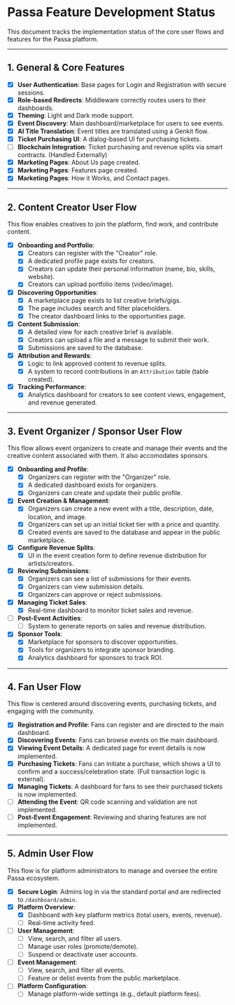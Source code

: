 # Passa Feature Development Status

This document tracks the implementation status of the core user flows and features for the Passa platform.

---

## 1. General & Core Features

- [x] **User Authentication**: Base pages for Login and Registration with secure sessions.
- [x] **Role-based Redirects**: Middleware correctly routes users to their dashboards.
- [x] **Theming**: Light and Dark mode support.
- [x] **Event Discovery**: Main dashboard/marketplace for users to see events.
- [x] **AI Title Translation**: Event titles are translated using a Genkit flow.
- [x] **Ticket Purchasing UI**: A dialog-based UI for purchasing tickets.
- [ ] **Blockchain Integration**: Ticket purchasing and revenue splits via smart contracts. (Handled Externally)
- [x] **Marketing Pages**: About Us page created.
- [x] **Marketing Pages**: Features page created.
- [x] **Marketing Pages**: How it Works, and Contact pages.

---

## 2. Content Creator User Flow

This flow enables creatives to join the platform, find work, and contribute content.

- [x] **Onboarding and Portfolio**:
    - [x] Creators can register with the "Creator" role.
    - [x] A dedicated profile page exists for creators.
    - [x] Creators can update their personal information (name, bio, skills, website).
    - [x] Creators can upload portfolio items (video/image).
- [x] **Discovering Opportunities**:
    - [x] A marketplace page exists to list creative briefs/gigs.
    - [x] The page includes search and filter placeholders.
    - [x] The creator dashboard links to the opportunities page.
- [x] **Content Submission**:
    - [x] A detailed view for each creative brief is available.
    - [x] Creators can upload a file and a message to submit their work.
    - [x] Submissions are saved to the database.
- [x] **Attribution and Rewards**:
    - [x] Logic to link approved content to revenue splits.
    - [x] A system to record contributions in an `Attribution` table (table created).
- [x] **Tracking Performance**:
    - [x] Analytics dashboard for creators to see content views, engagement, and revenue generated.

---

## 3. Event Organizer / Sponsor User Flow

This flow allows event organizers to create and manage their events and the creative content associated with them. It also accomodates sponsors.

- [x] **Onboarding and Profile**:
    - [x] Organizers can register with the "Organizer" role.
    - [x] A dedicated dashboard exists for organizers.
    - [x] Organizers can create and update their public profile.
- [x] **Event Creation & Management**:
    - [x] Organizers can create a new event with a title, description, date, location, and image.
    - [x] Organizers can set up an initial ticket tier with a price and quantity.
    - [x] Created events are saved to the database and appear in the public marketplace.
- [x] **Configure Revenue Splits**:
    - [x] UI in the event creation form to define revenue distribution for artists/creators.
- [x] **Reviewing Submissions**:
    - [x] Organizers can see a list of submissions for their events.
    - [x] Organizers can view submission details.
    - [x] Organizers can approve or reject submissions.
- [x] **Managing Ticket Sales**:
    - [x] Real-time dashboard to monitor ticket sales and revenue.
- [ ] **Post-Event Activities**:
    - [ ] System to generate reports on sales and revenue distribution.
- [x] **Sponsor Tools**:
    - [x] Marketplace for sponsors to discover opportunities.
    - [x] Tools for organizers to integrate sponsor branding.
    - [x] Analytics dashboard for sponsors to track ROI.

---

## 4. Fan User Flow

This flow is centered around discovering events, purchasing tickets, and engaging with the community.

- [x] **Registration and Profile**: Fans can register and are directed to the main dashboard.
- [x] **Discovering Events**: Fans can browse events on the main dashboard.
- [x] **Viewing Event Details**: A dedicated page for event details is now implemented.
- [x] **Purchasing Tickets**: Fans can initiate a purchase, which shows a UI to confirm and a success/celebration state. (Full transaction logic is external).
- [x] **Managing Tickets**: A dashboard for fans to see their purchased tickets is now implemented.
- [ ] **Attending the Event**: QR code scanning and validation are not implemented.
- [ ] **Post-Event Engagement**: Reviewing and sharing features are not implemented.

---

## 5. Admin User Flow

This flow is for platform administrators to manage and oversee the entire Passa ecosystem.

- [x] **Secure Login**: Admins log in via the standard portal and are redirected to `/dashboard/admin`.
- [x] **Platform Overview**:
    - [x] Dashboard with key platform metrics (total users, events, revenue).
    - [ ] Real-time activity feed.
- [ ] **User Management**:
    - [ ] View, search, and filter all users.
    - [ ] Manage user roles (promote/demote).
    - [ ] Suspend or deactivate user accounts.
- [ ] **Event Management**:
    - [ ] View, search, and filter all events.
    - [ ] Feature or delist events from the public marketplace.
- [ ] **Platform Configuration**:
    - [ ] Manage platform-wide settings (e.g., default platform fees).
